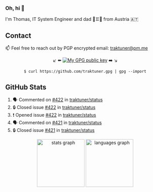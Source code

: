 ### Oh, hi 👋

I'm Thomas, IT System Engineer and dad 👶♊️👶 from Austria 🇦🇹

<!--
**traktuner/traktuner** is a ✨ _special_ ✨ repository because its `README.md` (this file) appears on your GitHub profile.

Here are some ideas to get you started:

- 🔭 I’m currently working on ...
- 🌱 I’m currently learning ...
- 👯 I’m looking to collaborate on ...
- 🤔 I’m looking for help with ...
- 💬 Ask me about ...
- 📫 How to reach me: ...
- 😄 Pronouns: ...
- ⚡ Fun fact: ...
-->

## Contact
📫 Feel free to reach out by PGP encrypted email:
traktuner@pm.me

<div align="center" markdown="1">

↙️ ⬅️ [![My GPG public key](https://img.shields.io/badge/PGP%20public%20key-6D4AFF?style=for-the-badge)](https://github.com/traktuner.gpg) ➡️ ↘️

```shell
$ curl https://github.com/traktuner.gpg | gpg --import
```

</div>

## GitHub Stats
<!--START_SECTION:activity-->
1. 🗣 Commented on [#422](https://github.com/traktuner/status/issues/422#issuecomment-2345161129) in [traktuner/status](https://github.com/traktuner/status)
2. 🔒 Closed issue [#422](https://github.com/traktuner/status/issues/422) in [traktuner/status](https://github.com/traktuner/status)
3. ❗ Opened issue [#422](https://github.com/traktuner/status/issues/422) in [traktuner/status](https://github.com/traktuner/status)
4. 🗣 Commented on [#421](https://github.com/traktuner/status/issues/421#issuecomment-2343439837) in [traktuner/status](https://github.com/traktuner/status)
5. 🔒 Closed issue [#421](https://github.com/traktuner/status/issues/421) in [traktuner/status](https://github.com/traktuner/status)
<!--END_SECTION:activity-->

<div align="center">
  <img src="https://github-readme-stats.vercel.app/api?username=traktuner&hide_title=false&hide_rank=false&show_icons=true&include_all_commits=true&count_private=true&disable_animations=false&theme=dracula&locale=en&hide_border=false&order=1" height="150" alt="stats graph"  />
  <img src="https://github-readme-stats.vercel.app/api/top-langs?username=traktuner&locale=en&hide_title=false&layout=compact&card_width=320&langs_count=5&theme=dracula&hide_border=false&order=2" height="150" alt="languages graph"  />
</div>
